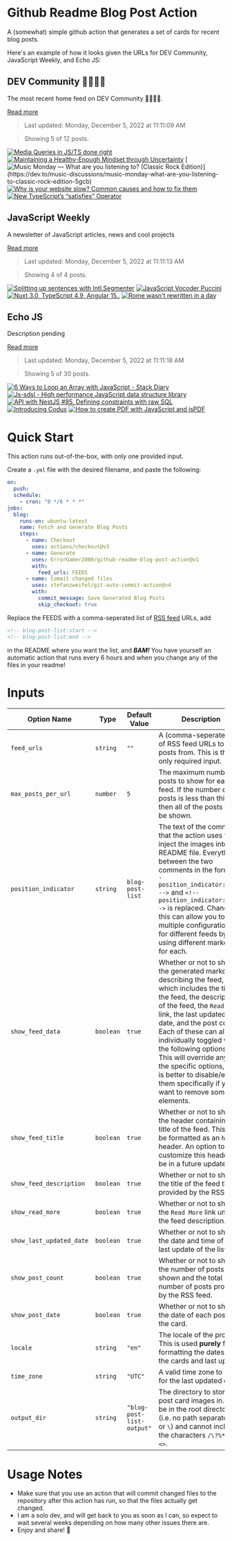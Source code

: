 # Github Readme Blog Post Action

A (somewhat) simple github action that generates a set of cards for recent blog posts.

Here's an example of how it looks given the URLs for DEV Community, JavaScript Weekly, and Echo JS:

<!-- post-list:start -->
## DEV Community 👩‍💻👨‍💻

The most recent home feed on DEV Community 👩‍💻👨‍💻.

[Read more](https://dev.to)
> Last updated: Monday, December 5, 2022 at 11:11:09 AM

> Showing 5 of 12 posts.

[![Media Queries in JS/TS done right](https://raw.githubusercontent.com/ErrorGamer2000/github-readme-blog-post-action/main/generated_files/DEV_Community_👩‍💻👨‍💻/Media_Queries_in_JS_TS_done_right.svg)](https://dev.to/this-is-learning/media-queries-in-jsts-done-right-l6o)
[![Maintaining a Healthy-Enough Mindset through Uncertainty](https://raw.githubusercontent.com/ErrorGamer2000/github-readme-blog-post-action/main/generated_files/DEV_Community_👩‍💻👨‍💻/Maintaining_a_Healthy-Enough_Mindset_through_Uncertainty.svg)](https://dev.to/jenc/maintaining-a-healthy-enough-mindset-through-uncertainty-3j8e)
[![Music Monday — What are you listening to? (Classic Rock Edition)](https://raw.githubusercontent.com/ErrorGamer2000/github-readme-blog-post-action/main/generated_files/DEV_Community_👩‍💻👨‍💻/Music_Monday_—_What_are_you_listening_to__(Classic_Rock_Edition).svg)](https://dev.to/music-discussions/music-monday-what-are-you-listening-to-classic-rock-edition-5gcb)
[![Why is your website slow? Common causes and how to fix them](https://raw.githubusercontent.com/ErrorGamer2000/github-readme-blog-post-action/main/generated_files/DEV_Community_👩‍💻👨‍💻/Why_is_your_website_slow__Common_causes_and_how_to_fix_them.svg)](https://dev.to/momciloo/why-is-your-website-slow-common-causes-and-how-to-fix-them-4k13)
[![New TypeScript’s “satisfies” Operator](https://raw.githubusercontent.com/ErrorGamer2000/github-readme-blog-post-action/main/generated_files/DEV_Community_👩‍💻👨‍💻/New_TypeScript’s_“satisfies”_Operator.svg)](https://dev.to/mdmostafizurrahaman/new-typescripts-satisfies-operator-4dmp)


## JavaScript Weekly

A newsletter of JavaScript articles, news and cool projects

[Read more](https://javascriptweekly.com/)
> Last updated: Monday, December 5, 2022 at 11:11:13 AM

> Showing 4 of 4 posts.

[![Splitting up sentences with Intl.Segmenter](https://raw.githubusercontent.com/ErrorGamer2000/github-readme-blog-post-action/main/generated_files/JavaScript_Weekly/Splitting_up_sentences_with_Intl.Segmenter.svg)](https://javascriptweekly.com/issues/617)
[![JavaScript Vocoder Puccini](https://raw.githubusercontent.com/ErrorGamer2000/github-readme-blog-post-action/main/generated_files/JavaScript_Weekly/JavaScript_Vocoder_Puccini.svg)](https://javascriptweekly.com/issues/616)
[![Nuxt 3.0, TypeScript 4.9, Angular 15..](https://raw.githubusercontent.com/ErrorGamer2000/github-readme-blog-post-action/main/generated_files/JavaScript_Weekly/Nuxt_3.0__TypeScript_4.9__Angular_15...svg)](https://javascriptweekly.com/issues/615)
[![Rome wasn't rewritten in a day](https://raw.githubusercontent.com/ErrorGamer2000/github-readme-blog-post-action/main/generated_files/JavaScript_Weekly/Rome_wasn't_rewritten_in_a_day.svg)](https://javascriptweekly.com/issues/614)


## Echo JS

Description pending

[Read more](
http://www.echojs.com
)
> Last updated: Monday, December 5, 2022 at 11:11:18 AM

> Showing 5 of 30 posts.

[![6 Ways to Loop an Array with JavaScript - Stack Diary](https://raw.githubusercontent.com/ErrorGamer2000/github-readme-blog-post-action/main/generated_files/_Echo_JS_/6_Ways_to_Loop_an_Array_with_JavaScript_-_Stack_Diary.svg)](https://stackdiary.com/array-loop-javascript/)
[![
Js-sdsl - High performance JavaScript data structure library
](https://raw.githubusercontent.com/ErrorGamer2000/github-readme-blog-post-action/main/generated_files/_Echo_JS_/_Js-sdsl_-_High_performance_JavaScript_data_structure_library_.svg)](
https://js-sdsl.org/
)
[![API with NestJS #85. Defining constraints with raw SQL](https://raw.githubusercontent.com/ErrorGamer2000/github-readme-blog-post-action/main/generated_files/_Echo_JS_/API_with_NestJS__85._Defining_constraints_with_raw_SQL.svg)](https://wanago.io/2022/12/05/api-nestjs-constraints-sql/)
[![Introducing Codux](https://raw.githubusercontent.com/ErrorGamer2000/github-readme-blog-post-action/main/generated_files/_Echo_JS_/Introducing_Codux.svg)](https://dev.to/codux/introducing-codux-15j5)
[![How to create PDF with JavaScript and jsPDF](https://raw.githubusercontent.com/ErrorGamer2000/github-readme-blog-post-action/main/generated_files/_Echo_JS_/How_to_create_PDF_with_JavaScript_and_jsPDF.svg)](https://www.ma-no.org/en/programming/javascript/how-to-create-pdf-with-javascript-and-jspdf)


<!-- post-list:end -->

# Quick Start

This action runs out-of-the-box, with only one provided input.

Create a `.yml` file with the desired filename, and paste the following:

```yml
on:
  push:
  schedule:
    - cron: "0 */6 * * *"
jobs:
  blog:
    runs-on: ubuntu-latest
    name: Fetch and Generate Blog Posts
    steps:
      - name: Checkout
        uses: actions/checkout@v3
      - name: Generate
        uses: ErrorGamer2000/github-readme-blog-post-action@v1
        with:
          feed_urls: FEEDS
      - name: Commit changed files
        uses: stefanzweifel/git-auto-commit-action@v4
        with:
          commit_message: Save Generated Blog Posts
          skip_checkout: true
```

Replace the FEEDS with a comma-seperated list of [RSS feed](https://rss.com/blog/how-do-rss-feeds-work/) URLs, add

```md
<!-- blog-post-list:start -->
<!-- blog-post-list:end -->
```

in the README where you want the list, and **_BAM!_** You have yourself an automatic action that runs every 6 hours and when you change any of the files in your readme!

# Inputs

<table>
  <thead>
    <tr>
      <th>Option Name</th>
      <th>Type</th>
      <th>Default Value</th>
      <th>Description</th>
    </tr>
  </thead>
  <tbody>
    <tr>
      <td><code>feed_urls</code></td>
      <td><code>string</code></td>
      <td><code>""</code></td>
      <td>A (comma-seperated) list of RSS feed URLs to load posts from. This is the only required input.</td>
    </tr>
    <tr>
      <td><code>max_posts_per_url</code></td>
      <td><code>number</code></td>
      <td><code>5</code></td>
      <td>The maximum number of posts to show for each feed. If the number of posts is less than this, then all of the posts will be shown.</td>
    </tr>
    <tr>
      <td><code>position_indicator</code></td>
      <td><code>string</code></td>
      <td><code>blog-post-list</code></td>
      <td>The text of the comments that the action uses to inject the images into the README file. Everything between the two comments in the form <code>&lt;!-- position_indicator:start --&gt;</code> and <code>&lt;!-- position_indicator:end --&gt;</code> is replaced. Changing this can allow you to use multiple configurations for different feeds by using different markers for each.</td>
    </tr>
    <tr>
      <td><code>show_feed_data</code></td>
      <td><code>boolean</code></td>
      <td><code>true</code></td>
      <td>Whether or not to show the generated markdown describing the feed, which includes the title of the feed, the description of the feed, the <code>Read More</code> link, the last updated date, and the post count. Each of these can also be individually toggled with the following options. This will override any of the specific options, so it is better to disable/enable them specifically if you want to remove some elements.</td>
    </tr>
    <tr>
      <td><code>show_feed_title</code></td>
      <td><code>boolean</code></td>
      <td><code>true</code></td>
      <td>Whether or not to show the header containing the title of the feed. This will be formatted as an <code>h2</code> header. An option to customize this header will be in a future update.</td>
    </tr>
    <tr>
      <td><code>show_feed_description</code></td>
      <td><code>boolean</code></td>
      <td><code>true</code></td>
      <td>Whether or not to show the title of the feed that is provided by the RSS feed.</td>
    </tr>
    <tr>
      <td><code>show_read_more</code></td>
      <td><code>boolean</code></td>
      <td><code>true</code></td>
      <td>Whether or not to show the <code>Read More</code> link under the feed description.</td>
    </tr>
    <tr>
      <td><code>show_last_updated_date</code></td>
      <td><code>boolean</code></td>
      <td><code>true</code></td>
      <td>Whether or not to show the date and time of the last update of the list.</td>
    </tr>
    <tr>
      <td><code>show_post_count</code></td>
      <td><code>boolean</code></td>
      <td><code>true</code></td>
      <td>Whether or not to show the number of posts shown and the total number of posts provided by the RSS feed.</td>
    </tr>
    <tr>
      <td><code>show_post_date</code></td>
      <td><code>boolean</code></td>
      <td><code>true</code></td>
      <td>Whether or not to show the date of each post on the card.</td>
    </tr>
    <tr>
      <td><code>locale</code></td>
      <td><code>string</code></td>
      <td><code>"en"</code></td>
      <td>The locale of the project. This is used <strong>purely</strong> for formatting the dates of the cards and last update.</td>
    </tr>
    <tr>
      <td><code>time_zone</code></td>
      <td><code>string</code></td>
      <td><code>"UTC"</code></td>
      <td>A valid time zone to use for the last updated date.</td>
    </tr>
    <tr>
      <td><code>output_dir</code></td>
      <td><code>string</code></td>
      <td><code>"blog-post-list-output"</code></td>
      <td>The directory to store the post card images in. Must be in the root directory (i.e. no path separators <code>/</code> or <code>\</code>) and cannot include the characters <code>/\?%*:|"&lt;&gt;</code>.</td>
    </tr>
<!--
    <tr>
      <td><code></code></td>
      <td><cde></cde></td>
      <td><code></code></td>
      <td></td>
    </tr>
-->
  </tbody>
</table>

# Usage Notes

- Make sure that you use an action that will commit changed files to the repository after this action has run, so that the files actually get changed.
- I am a solo dev, and will get back to you as soon as I can, so expect to wait several weeks depending on how many other issues there are.
- Enjoy and share! 🤗
